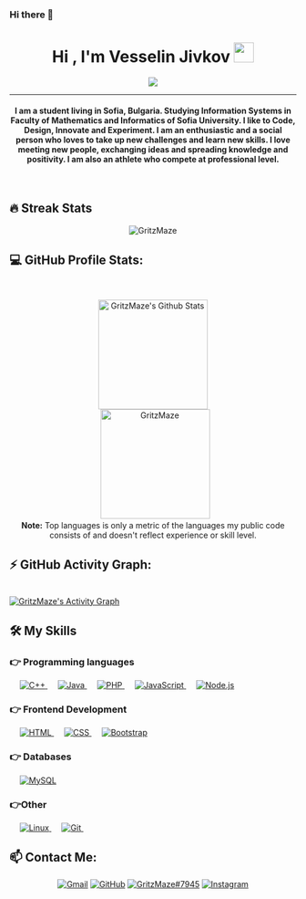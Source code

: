 ### Hi there 👋

<!--
**GritzMaze/GritzMaze** is a ✨ _special_ ✨ repository because its `README.md` (this file) appears on your GitHub profile.

Here are some ideas to get you started:

- 🔭 I’m currently working on ...
- 🌱 I’m currently learning ...
- 👯 I’m looking to collaborate on ...
- 🤔 I’m looking for help with ...
- 💬 Ask me about ...
- 📫 How to reach me: ...
- 😄 Pronouns: ...
- ⚡ Fun fact: ...
-->


<h1 align="center">Hi , I'm Vesselin Jivkov <img src="https://media.giphy.com/media/hvRJCLFzcasrR4ia7z/giphy.gif" width="35"></h1>
<p align="center">
  <a href="https://github.com/DenverCoder1/readme-typing-svg"><img src="https://readme-typing-svg.herokuapp.com?color=%2336BCF7&center=true&vCenter=true&lines=Computer+Science+Student;Software+Developer;Always+Learning+new+things"></a>
</p>
<hr/>
<h4 align="center">I am a student living in Sofia, Bulgaria. Studying Information Systems in Faculty of Mathematics and Informatics of Sofia University. I like to Code, Design, Innovate and Experiment. I am an enthusiastic and a social person who loves to take up new challenges and learn new skills. I love meeting new people, exchanging ideas and spreading knowledge and positivity. I am also an athlete who compete at professional level. </h4>
<br>

## 🔥 Streak Stats
<p align="center"><img src="https://github-readme-streak-stats.herokuapp.com?user=GritzMaze&theme=radical&date_format=j%20M%5B%20Y%5D" alt="GritzMaze"  /></p>

## 💻 GitHub Profile Stats:

  <br/>
  <p align="center">
	<a href="https://github.com/anuraghazra/github-readme-stats"><img alt="GritzMaze's Github Stats" src="https://github-readme-stats.vercel.app/api?username=GritzMaze&show_icons=true&count_private=true&theme=radical" height="192px"/></a>
<br/>
  &nbsp;
	  <img src="https://github-readme-stats.vercel.app/api/top-langs?username=GritzMaze&show_icons=true&locale=en&layout=compact&theme=radical&date_format=j%20M%5B%20Y%5D" alt="GritzMaze" height="192px"/>
  <br/>
  <b>Note:</b> Top languages is only a metric of the languages my public code consists of and doesn't reflect experience or skill level.
  </p>

## ⚡ GitHub Activity Graph:
  <br/>
   <a href="https://github.com/GritzMaze"><img alt="GritzMaze's Activity Graph" src="https://activity-graph.herokuapp.com/graph?username=GritzMaze&custom_title=Vesselin%20Jivkov's%20Contribution%20Graph&theme=radical" /></a>
  <br/>

## 🛠️ My Skills

### 👉 Programming languages

<p align="left">  
  &emsp;
  <a href="https://www.w3schools.com/cpp/" target="_blank"> 
    <img alt="C++" src="https://img.shields.io/badge/C++%20-%2300599C.svg?logo=c%2B%2B&logoColor=white"/>
  </a>
  &emsp;
  <a href="https://www.java.com" target="_blank"> 
    <img alt="Java" src="https://img.shields.io/badge/Java-%23007396.svg?logo=java&logoColor=white"/>
  </a>
  &emsp;
  <a href="https://www.php.net/">
    <img alt="PHP" src="https://img.shields.io/badge/PHP-%23777BB4.svg?logo=php&logoColor=white"/>
  </a>
  &emsp;
  <a href="https://developer.mozilla.org/">
    <img alt="JavaScript" src="https://shields.io/badge/JavaScript-orange.svg?logo=JavaScript&logoColor=white"/>
  </a>
  &emsp;
  <a href="https://nodejs.org/">
    <img alt="Node.js" src="https://shields.io/badge/Node.js-green.svg?logo=Node.js&logoColor=white"/>
  </a>
</p>

### 👉 Frontend Development
<p align="left"> 
  &emsp; 
  <a href="https://www.w3.org/html/" target="_blank"> 
   <img alt="HTML" src="https://img.shields.io/badge/HTML5%20-%23E34F26.svg?logo=html5&logoColor=white" />
  </a>   
  &emsp;
  <a href="https://www.w3schools.com/css/" target="_blank">
    <img alt="CSS" src="https://img.shields.io/badge/CSS%20-%231572B6.svg?logo=css3&logoColor=white" />
  </a> 
   &emsp;
  <a href="https://getbootstrap.com" target="_blank"> 
    <img alt="Bootstrap" src="https://img.shields.io/badge/Bootstrap-%23563D7C.svg?style=flat&logo=bootstrap&logoColor=white"/>
  </a>
</p>

### 👉 Databases
<p align="left">
  &emsp;
    <a href="https://www.mysql.com/"><img alt="MySQL" src="https://img.shields.io/badge/MySQL-%2300f.svg?style=flat&logo=mysql&logoColor=white"/></a>
 </p>
 
  
### 👉Other
<p align="left">
  &emsp;
  	
  
   <a href="https://www.linux.org/" target="_blank"> 
    <img alt="Linux" src="https://shields.io/badge/Linux-blue.svg?logo=Linux&logoColor=white"/>
  </a> 
  &emsp;
  <a href="Git" target="_blank"> 
    <img alt="Git" src="https://img.shields.io/badge/Git-orange.svg?style=flat&logo=Git&logoColor=white"/> 
  </a> 
    &emsp;
 </p>

## 📫 Contact Me: 
<p align="center">
	<a href="mailto:jivkovvesselin@gmail.com"><img src="https://img.icons8.com/bubbles/50/000000/gmail.png" alt="Gmail"/></a>
	<a href="https://github.com/GritzMaze"><img src="https://img.icons8.com/bubbles/50/000000/github.png" alt="GitHub"/></a>
	<a href="https://www.discord.com/"><img src="https://img.icons8.com/bubbles/50/000000/discord.png" alt="GritzMaze#7945" title="GritzMaze#7945"/></a>
	<a href="https://www.instagram.com/vesselin.jivkov/?hl=en"><img src="https://img.icons8.com/bubbles/50/000000/instagram.png" alt="Instagram"/></a>
	
</p>
